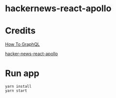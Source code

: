 # hackernews-react-apollo

# Credits
[How To GraphQL](https://www.howtographql.com)

[hacker-news-react-apollo](https://github.com/howtographql/react-apollo)

# Run app
```
yarn install
yarn start
```
